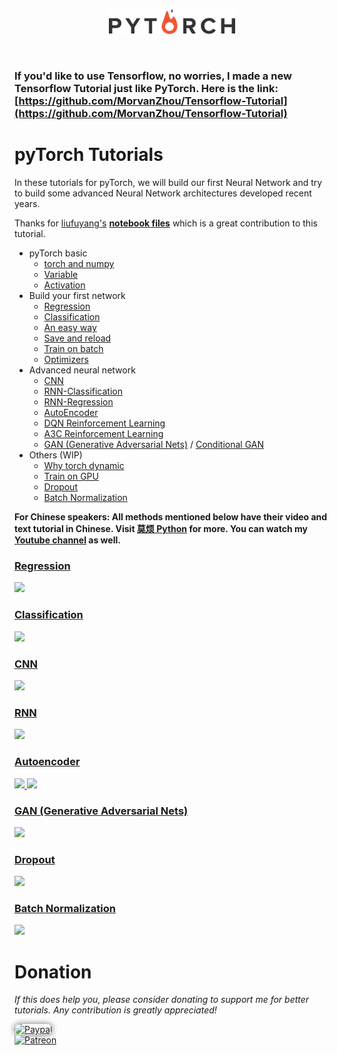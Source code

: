 <p align="center">
    <a href="http://pytorch.org/" target="_blank">
    <img width="40%" src="logo.png" style="max-width:100%;">
    </a>
</p>


<br>

### If you'd like to use **Tensorflow**, no worries, I made a new **Tensorflow Tutorial** just like PyTorch. Here is the link: [https://github.com/MorvanZhou/Tensorflow-Tutorial](https://github.com/MorvanZhou/Tensorflow-Tutorial)

# pyTorch Tutorials

In these tutorials for pyTorch, we will build our first Neural Network and try to build some advanced Neural Network architectures developed recent years.

Thanks for [liufuyang's](https://github.com/liufuyang) [**notebook files**](tutorial-contents-notebooks)
which is a great contribution to this tutorial.

* pyTorch basic
  * [torch and numpy](tutorial-contents/201_torch_numpy.py)
  * [Variable](tutorial-contents/202_variable.py)
  * [Activation](tutorial-contents/203_activation.py)
* Build your first network
  * [Regression](tutorial-contents/301_regression.py)
  * [Classification](tutorial-contents/302_classification.py)
  * [An easy way](tutorial-contents/303_build_nn_quickly.py)
  * [Save and reload](tutorial-contents/304_save_reload.py)
  * [Train on batch](tutorial-contents/305_batch_train.py)
  * [Optimizers](tutorial-contents/306_optimizer.py)
* Advanced neural network
  * [CNN](tutorial-contents/401_CNN.py)
  * [RNN-Classification](tutorial-contents/402_RNN_classifier.py)
  * [RNN-Regression](tutorial-contents/403_RNN_regressor.py)
  * [AutoEncoder](tutorial-contents/404_autoencoder.py)
  * [DQN Reinforcement Learning](tutorial-contents/405_DQN_Reinforcement_learning.py)
  * [A3C Reinforcement Learning](https://github.com/MorvanZhou/pytorch-A3C)
  * [GAN (Generative Adversarial Nets)](tutorial-contents/406_GAN.py) / [Conditional GAN](tutorial-contents/406_conditional_GAN.py)
* Others (WIP)
  * [Why torch dynamic](tutorial-contents/501_why_torch_dynamic_graph.py)
  * [Train on GPU](tutorial-contents/502_GPU.py)
  * [Dropout](tutorial-contents/503_dropout.py)
  * [Batch Normalization](tutorial-contents/504_batch_normalization.py)

**For Chinese speakers: All methods mentioned below have their video and text tutorial in Chinese.
Visit [莫烦 Python](https://mofanpy.com/tutorials/) for more.
You can watch my [Youtube channel](https://www.youtube.com/channel/UCdyjiB5H8Pu7aDTNVXTTpcg) as well.**


### [Regression](tutorial-contents/301_regression.py)

<a href="tutorial-contents/301_regression.py">
    <img class="course-image" src="https://mofanpy.com/static/results/torch/1-1-2.gif">
</a>

### [Classification](tutorial-contents/302_classification.py)

<a href="tutorial-contents/302_classification.py">
    <img class="course-image" src="https://mofanpy.com/static/results/torch/1-1-3.gif">
</a>

### [CNN](tutorial-contents/401_CNN.py)
<a href="tutorial-contents/401_CNN.py">
    <img class="course-image" src="https://mofanpy.com/static/results/torch/4-1-2.gif" >
</a>

### [RNN](tutorial-contents/403_RNN_regressor.py)

<a href="tutorial-contents/403_RNN_regressor.py">
    <img class="course-image" src="https://mofanpy.com/static/results/torch/4-3-1.gif" >
</a>

### [Autoencoder](tutorial-contents/404_autoencoder.py)

<a href="tutorial-contents/403_RNN_regressor.py">
    <img class="course-image" src="https://mofanpy.com/static/results/torch/4-4-1.gif" >
</a>

<a href="tutorial-contents/403_RNN_regressor.py">
    <img class="course-image" src="https://mofanpy.com/static/results/torch/4-4-2.gif" >
</a>

### [GAN (Generative Adversarial Nets)](tutorial-contents/406_GAN.py)
<a href="tutorial-contents/406_GAN.py">
    <img class="course-image" src="https://mofanpy.com/static/results/torch/4-6-1.gif" >
</a>

### [Dropout](tutorial-contents/503_dropout.py)
<a href="tutorial-contents/503_dropout.py">
    <img class="course-image" src="https://mofanpy.com/static/results/torch/5-3-1.gif" >
</a>

### [Batch Normalization](tutorial-contents/504_batch_normalization.py)
<a href="tutorial-contents/504_batch_normalization.py">
    <img class="course-image" src="https://mofanpy.com/static/results/torch/5-4-2.gif" >
</a>

# Donation

*If this does help you, please consider donating to support me for better tutorials. Any contribution is greatly appreciated!*

<div >
  <a href="https://www.paypal.com/cgi-bin/webscr?cmd=_donations&amp;business=morvanzhou%40gmail%2ecom&amp;lc=C2&amp;item_name=MorvanPython&amp;currency_code=AUD&amp;bn=PP%2dDonationsBF%3abtn_donateCC_LG%2egif%3aNonHosted">
    <img style="border-radius: 20px;  box-shadow: 0px 0px 10px 1px  #888888;"
         src="https://www.paypalobjects.com/webstatic/en_US/i/btn/png/silver-pill-paypal-44px.png"
         alt="Paypal"
         height="auto" ></a>
</div>

<div>
  <a href="https://www.patreon.com/morvan">
    <img src="https://mofanpy.com/static/img/support/patreon.jpg"
         alt="Patreon"
         height=120></a>
</div>